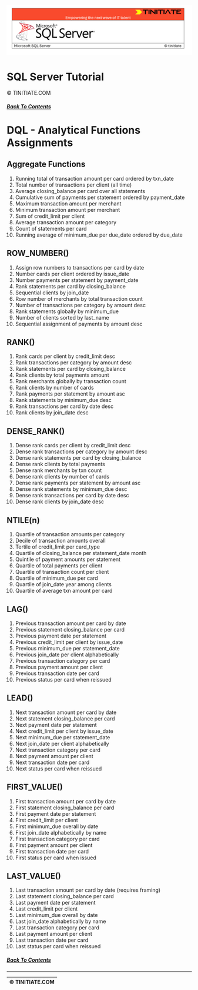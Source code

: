 ![SQL Server Tinitiate Image](../../../sqlserver-sql/sqlserver.png)

# SQL Server Tutorial
&copy; TINITIATE.COM

##### [Back To Contents](./README.md)

# DQL - Analytical Functions Assignments

## Aggregate Functions
1. Running total of transaction amount per card ordered by txn_date
2. Total number of transactions per client (all time)
3. Average closing_balance per card over all statements
4. Cumulative sum of payments per statement ordered by payment_date
5. Maximum transaction amount per merchant
6. Minimum transaction amount per merchant
7. Sum of credit_limit per client
8. Average transaction amount per category
9. Count of statements per card
10. Running average of minimum_due per due_date ordered by due_date

## ROW_NUMBER()
1. Assign row numbers to transactions per card by date
2. Number cards per client ordered by issue_date
3. Number payments per statement by payment_date
4. Rank statements per card by closing_balance
5. Sequential clients by join_date
6. Row number of merchants by total transaction count
7. Number of transactions per category by amount desc
8. Rank statements globally by minimum_due
9. Number of clients sorted by last_name
10. Sequential assignment of payments by amount desc

## RANK()
1. Rank cards per client by credit_limit desc
2. Rank transactions per category by amount desc
3. Rank statements per card by closing_balance
4. Rank clients by total payments amount
5. Rank merchants globally by transaction count
6. Rank clients by number of cards
7. Rank payments per statement by amount asc
8. Rank statements by minimum_due desc
9. Rank transactions per card by date desc
10. Rank clients by join_date desc

## DENSE_RANK()
1. Dense rank cards per client by credit_limit desc
2. Dense rank transactions per category by amount desc
3. Dense rank statements per card by closing_balance
4. Dense rank clients by total payments
5. Dense rank merchants by txn count
6. Dense rank clients by number of cards
7. Dense rank payments per statement by amount asc
8. Dense rank statements by minimum_due desc
9. Dense rank transactions per card by date desc
10. Dense rank clients by join_date desc

## NTILE(n)
1. Quartile of transaction amounts per category
2. Decile of transaction amounts overall
3. Tertile of credit_limit per card_type
4. Quartile of closing_balance per statement_date month
5. Quintile of payment amounts per statement
6. Quartile of total payments per client
7. Quartile of transaction count per client
8. Quartile of minimum_due per card
9. Quartile of join_date year among clients
10. Quartile of average txn amount per card

## LAG()
1. Previous transaction amount per card by date
2. Previous statement closing_balance per card
3. Previous payment date per statement
4. Previous credit_limit per client by issue_date
5. Previous minimum_due per statement_date
6. Previous join_date per client alphabetically
7. Previous transaction category per card
8. Previous payment amount per client
9. Previous transaction date per card
10. Previous status per card when reissued

## LEAD()
1. Next transaction amount per card by date
2. Next statement closing_balance per card
3. Next payment date per statement
4. Next credit_limit per client by issue_date
5. Next minimum_due per statement_date
6. Next join_date per client alphabetically
7. Next transaction category per card
8. Next payment amount per client
9. Next transaction date per card
10. Next status per card when reissued

## FIRST_VALUE()
1. First transaction amount per card by date
2. First statement closing_balance per card
3. First payment date per statement
4. First credit_limit per client
5. First minimum_due overall by date
6. First join_date alphabetically by name
7. First transaction category per card
8. First payment amount per client
9. First transaction date per card
10. First status per card when issued

## LAST_VALUE()
1. Last transaction amount per card by date (requires framing)
2. Last statement closing_balance per card
3. Last payment date per statement
4. Last credit_limit per client
5. Last minimum_due overall by date
6. Last join_date alphabetically by name
7. Last transaction category per card
8. Last payment amount per client
9. Last transaction date per card
10. Last status per card when reissued

##### [Back To Contents](./README.md)
***
| &copy; TINITIATE.COM |
|----------------------|
